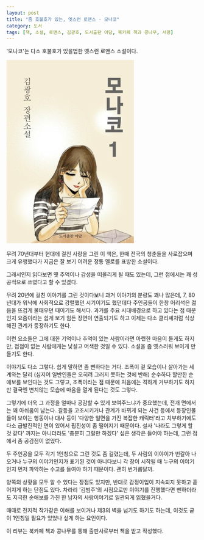 ```yaml
---
layout: post
title: "좀 호불호가 있는, 옛스런 로맨스 - 모나코"
category: 도서
tags: [책, 소설, 로맨스, 김광호, 도서출판 아담, 북카페 책과 콩나무, 서평]
---
```


'모나코'는
다소 호불호가 있을법한 옛스런 로맨스 소설이다.

![표지](/images/monaco-1-book-h480.jpg)

무려 70년대부터 현대에 걸친 사랑을 그린 이 책은,
한때 전국의 청춘들을 사로잡으며 크게 유행했다가 지금은 잘 보기 어려운
정통 멜로를 표방한 소설이다.

그래서인지 읽다보면 옛 추억이나 감성을 떠올리게 될 때도 있는데,
그런 점에서는 꽤 성공적으로 쓰였다고 할 수 있겠다.

무려 20년에 걸친 이야기를 그린 것이다보니
과거 이야기의 분량도 꽤나 많은데,
7, 80년대가 워낙에 사회적으로 강렬했던 시기이기도 했던데다
주인공들이 한창 어리석은 젊음을 뜨겁게 불태우던 때이기도 해서다.
과거를 주요 시대배경으로 하고 있다는 점 때문인지
요즘이라는 쉽게 보기 힘든 장면이 연출되기도 하고
이제는 다소 클리셰처럼 식상해진 관계가 등장하기도 한다.

이런 요소들은 그에 대한 기억이나 추억이 있는 사람이라면 아련한 마음이 들게도 하지만,
접점이 없는 사람에게는 낯설고 어색한 것일 수 있다.
소설을 좀 옛스러워 보이게 만들기도 한다.

이야기도 다소 그렇다.
쉽게 말하면 좀 뻔하다는 거다.
조폭이 겉 모습이나 살아가는 세계와는 달리
(심지어 일반인들은 오히려 그러지 못하는 것에 반해)
순수하다 할만한 순애보를 보인다는 것도 그렇고,
조폭이라는 점 때문에 처음에는 격하게 거부하기도 하지만
결국엔 변치않는 모습에 마음을 열게 된다는 것도 그렇다.

그렇기에 더욱 그 과정을 얼마나 공감할 수 있게 보여주느냐가 중요했는데,
전개 면에서는 꽤 아쉬움이 남는다.
갈등을 고조시키거나 관계가 바뀌게 되는 사건 등에서
등장인물들이 보이는 행동이나 대사 등이
'다양한 일면을 가진 복잡한 캐릭터'라고 치부하기에도
다소 급발진적인 면이 있어서
핍진성이 좀 떨어지기 때문이다.
설사 '나라도 그렇게 할 것 같다' 까지는 아니더라도
'충분히 그럴만 하겠다' 싶은 생각은 들어야 하는데,
그런 점에서 좀 공감점이 없었다.

두 주인공을 모두 각기 1인칭으로 그린 것도 좀 걸렸는데,
두 사람의 이야이가 번갈아 나오거나 누구의 이야기인지가 표기된 것이 아니다보니
각 장이 시작될 때 누구의 이야기인지 먼저 파악하는 수고를 들여야 하기 때문이다.
괜히 번거롭달까.

양쪽의 상황을 모두 알 수 있다는 장점도 있지만,
반대로 감정이입이 지속되지 못하고 흩어지게 하는 단점도 있다.
차라리 '김범주'의 시점으로만 이야기를 진행했다면
뻔하더라도 지극한 순애보를 가진 한 남자의 사랑이야기로 일관되게 읽혔을거다.

때때로 전지적 작가같은 이해를 보이거나
제3의 벽을 넘기도 하기도 하는데,
이것도 굳이 1인칭일 필요가 있었나 싶게 하는 요인이다.



<div class="im im-info">
이 리뷰는 북카페 책과 콩나무를 통해 출판사로부터 책을 받고 작성했다.
</div>
